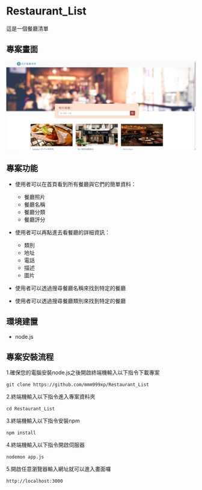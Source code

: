 # Restaurant_List

這是一個餐廳清單

## 專案畫面
![MyImage](https://github.com/mmm999xp/Restaurant_List/blob/master/Restaurant-List.png)

## 專案功能
* 使用者可以在首頁看到所有餐廳與它們的簡單資料：
  * 餐廳照片
  * 餐廳名稱
  * 餐廳分類
  * 餐廳評分

* 使用者可以再點進去看餐廳的詳細資訊：
  * 類別
  * 地址
  * 電話
  * 描述
  * 圖片
  
* 使用者可以透過搜尋餐廳名稱來找到特定的餐廳

* 使用者可以透過搜尋餐廳類別來找到特定的餐廳

## 環境建置
* node.js

## 專案安裝流程
1.確保您的電腦安裝node.js之後開啟終端機輸入以下指令下載專案
```
git clone https://github.com/mmm999xp/Restaurant_List
```
2.終端機輸入以下指令進入專案資料夾
```
cd Restaurant_List
```
3.終端機輸入以下指令安裝npm
```
npm install
```
4.終端機輸入以下指令開啟伺服器
```
nodemon app.js
```
5.開啟任意瀏覽器輸入網址就可以進入畫面囉
```
http://localhost:3000
```








